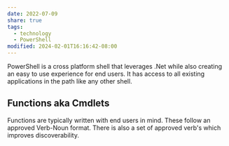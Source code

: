 ```yaml
---
date: 2022-07-09
share: true
tags:
  - technology
  - PowerShell
modified: 2024-02-01T16:16:42-08:00
---
```


PowerShell is a cross platform shell that leverages .Net while also creating an easy to use experience for end users. It has access to all existing applications in the path like any other shell.

## Functions aka Cmdlets
Functions are typically written with end users in mind. These follow an approved Verb-Noun format. There is also a set of approved verb's which improves discoverability.